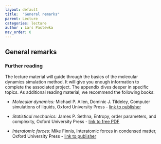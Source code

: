 ```yaml
---
layout: default
title:  "General remarks"
parent: Lecture
categories: lecture
author : Lars Pastewka
nav_order: 0
---
```


## General remarks

### Further reading

The lecture material will guide through the basics of the molecular dynamics simulation method. It will give you enough information to complete the associated project. The appendix dives deeper in specific topics. As additional reading material, we recommend the following books:

* _Molecular dynamics:_ Michael P. Allen, Dominic J. Tildeley, Computer simulations of liquids, Oxford University Press - [link to publisher](https://oxford.universitypressscholarship.com/view/10.1093/oso/9780198803195.001.0001/oso-9780198803195)

* _Statistical mechanics:_ James P. Sethna, Entropy, order parameters, and complexity, Oxford University Press - [link to free PDF](https://sethna.lassp.cornell.edu/StatMech/)

* _Interatomic forces:_ Mike Finnis, Interatomic forces in condensed matter, Oxford University Press - [link to publisher](https://oxford.universitypressscholarship.com/view/10.1093/acprof:oso/9780198509776.001.0001/acprof-9780198509776)

